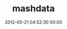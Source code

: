 ---
title: "mashdata"
date: 2012-05-21 04:52:30 00:00
permalink: /mashdata
twitter: "mashdata"
likes: [39,80,299,326,467,432,303]
id: 528
gravatar: "http://www.gravatar.com/avatar/3d088779045e6472714aa45e1e052d3f"
---